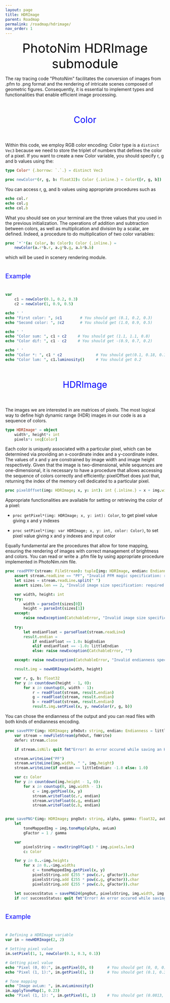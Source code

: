 ```yaml
---
layout: page
title: HDRImage
parent: Roadmap
permalink: /roadmap/hdrimage/
nav_order: 1
---
```


<div style="text-align: center;">
    <span style="color: black; font-size: 40px;"> PhotoNim HDRImage submodule </span>
</div>

The ray tracing code "PhotoNim" facilitates the conversion of images from .pfm to .png format and the rendering of intricate scenes composed of geometric figures. 
Consequently, it is essential to implement types and functionalities that enable efficient image processing. 

<div style="height: 40px;"></div>
<div style="text-align: center;">
    <span style="color: blue; font-size: 28px;"> Color </span>
</div>
<div style="height: 40px;"></div>

Within this code, we employ RGB color encoding: Color type is a ```distinct Vec3``` because we need to store the triplet of numbers that defines the color of a pixel. 
If you want to create a new Color variable, you should specify r, g and b values using the:

```nim
type Color* {.borrow: `.`.} = distinct Vec3

proc newColor*(r, g, b: float32): Color {.inline.} = Color([r, g, b])
```

You can access r, g, and b values using appropriate procedures such as

```nim
echo col.r
echo col.g
echo col.b
```

What you should see on your terminal are the three values that you used in the previous initialization.
The operations of addition and subtraction between colors, as well as multiplication and division by a scalar, are defined. 
Indeed, a procedure to do multiplication of two color variables:

```nim
proc `*`*(a: Color, b: Color): Color {.inline.} =
    newColor(a.r*b.r, a.g*b.g, a.b*b.b)
``` 

which will be used in scenery rendering module.

<div style="height: 25px;"></div>
<div style="text-align: left;">
    <span style="color: blue; font-size: 20px;"> Example </span>
</div>
<div style="height: 25px;"></div>

```nim
var
    c1 = newColor(0.1, 0.2, 0.3)
    c2 = newColor(1, 0.9, 0.5)

echo ' '
echo "First color: ", $c1        # You should get (0.1, 0.2, 0.3)
echo "Second color: ", $c2       # You should get (1.0, 0.9, 0.5)

echo ' '
echo "Color sum: ", c1 + c2     # You should get (1.1, 1.1, 0.8)
echo "Color dif: ", c1 - c2     # You should get -(0.9, 0.7, 0.2)

echo ' '
echo "Color *: ", c1 * c2               # You should get(0.1, 0.18, 0.15)
echo "Color lum: ", c1.luminosity()     # You should get 0.2
```

<div style="height: 40px;"></div>
<div style="text-align: center;">
    <span style="color: blue; font-size: 28px;"> HDRImage </span>
</div>
<div style="height: 40px;"></div>

The images we are interested in are matrices of pixels. The most logical way to define high dynamic range (HDR) images in our code is as a sequence of colors. 

```nim
type HDRImage* = object
    width*, height*: int
    pixels*: seq[Color]
```

Each color is uniquely associated with a particular pixel, which can be determined via providing an x-coordinate index and a y-coordinate index. The values of x and y are constrained by image width and image height respectively.
Given that the image is two-dimensional, while sequences are one-dimensional, it is necessary to have a procedure that allows accessing the sequence of colors correctly and efficiently: pixelOffset does just that, returning the index of the memory cell dedicated to a particular pixel.

``` nim
proc pixelOffset(img: HDRImage; x, y: int): int {.inline.} = x + img.width * y
```

Appropriate functionalities are available for setting or retrieving the color of a pixel:

- ```proc getPixel*(img: HDRImage; x, y: int): Color```, to get pixel value giving x and y indexes

- ```proc setPixel*(img: var HDRImage; x, y: int, color: Color)```, to set pixel value giving x and y indexes and input color

Equally fundamental are the procedures that allow for tone mapping, ensuring the rendering of images with correct management of brightness and colors. 
You can read or write a .pfm file by using appropriate procedure implemented in PhotoNim.nim file.

```nim
proc readPFM*(stream: FileStream): tuple[img: HDRImage, endian: Endianness] {.raises: [CatchableError].} =
    assert stream.readLine == "PF", "Invalid PFM magic specification: required 'PF'"
    let sizes = stream.readLine.split(" ")
    assert sizes.len == 2, "Invalid image size specification: required 'width height'."

    var width, height: int
    try:
        width = parseInt(sizes[0])
        height = parseInt(sizes[1])
    except:
        raise newException(CatchableError, "Invalid image size specification: required 'width height' as unsigned integers")
    
    try:
        let endianFloat = parseFloat(stream.readLine)
        result.endian = 
            if endianFloat == 1.0: bigEndian
            elif endianFloat == -1.0: littleEndian
            else: raise newException(CatchableError, "")

    except: raise newException(CatchableError, "Invalid endianness specification: required bigEndian ('1.0') or littleEndian ('-1.0')")

    result.img = newHDRImage(width, height)

    var r, g, b: float32
    for y in countdown(height - 1, 0):
        for x in countup(0, width - 1):
            r = readFloat(stream, result.endian)
            g = readFloat(stream, result.endian)
            b = readFloat(stream, result.endian)
            result.img.setPixel(x, y, newColor(r, g, b))
```

You can chose the endianness of the output and you can read files with both kinds of endianness encoding.

```nim
proc savePFM*(img: HDRImage; pfmOut: string, endian: Endianness = littleEndian) = 
    var stream = newFileStream(pfmOut, fmWrite) 
    defer: stream.close

    if stream.isNil: quit fmt"Error! An error occured while saving an HDRImage to {pfmOut}"

    stream.writeLine("PF")
    stream.writeLine(img.width, " ", img.height)
    stream.writeLine(if endian == littleEndian: -1.0 else: 1.0)

    var c: Color
    for y in countdown(img.height - 1, 0):
        for x in countup(0, img.width - 1):
            c = img.getPixel(x, y)
            stream.writeFloat(c.r, endian)
            stream.writeFloat(c.g, endian)
            stream.writeFloat(c.b, endian)


proc savePNG*(img: HDRImage; pngOut: string, alpha, gamma: float32, avLum: float32 = 0.0) =
    let 
        toneMappedImg = img.toneMap(alpha, avLum)
        gFactor = 1 / gamma

    var 
        pixelsString = newStringOfCap(3 * img.pixels.len)
        c: Color

    for y in 0..<img.height:
        for x in 0..<img.width:
            c = toneMappedImg.getPixel(x, y)
            pixelsString.add (255 * pow(c.r, gFactor)).char
            pixelsString.add (255 * pow(c.g, gFactor)).char
            pixelsString.add (255 * pow(c.b, gFactor)).char

    let successStatus = savePNG24(pngOut, pixelsString, img.width, img.height)
    if not successStatus: quit fmt"Error! An error occured while saving an HDRImage to {pngOut}"
```

<div style="height: 25px;"></div>
<div style="text-align: left;">
    <span style="color: blue; font-size: 20px;"> Example </span>
</div>
<div style="height: 25px;"></div>

```nim
# Defining a HDRImage variable
var im = newHDRImage(2, 2)

# Setting pixel value
im.setPixel(1, 1, newColor(0.1, 0.3, 0.1))

# Getting pixel value
echo "Pixel (0, 0):", im.getPixel(0, 0)      # You should get (0, 0, 0)
echo "Pixel (1, 1):", im.getPixel(1, 1)      # You should get (0.1, 0.3, 0.1)

# Tone mapping 
echo "Image avLum: ", im.avLuminosity()
im.applyToneMap(1, 0.23)    
echo "Pixel (1, 1): ", im.getPixel(1, 1)     # You should get (0.0813, 0.2439, 0.0813) 
```
